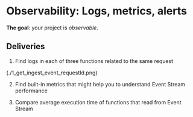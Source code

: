 # Observability: Logs, metrics, alerts

**The goal**: your project is _observable_.

## Deliveries

1. Find logs in each of three functions related to the same request

(./1_get_ingest_event_requestId.png)

2. Find built-in metrics that might help you to understand Event Stream performance


3. Compare average execution time of functions that read from Event Stream



